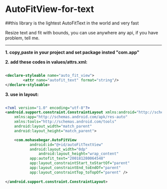 # AutoFitView-for-text

##this library is the lightest AutoFitText in the world and very fast

Resize text and fit with bounds,
you can use anywhere any api,
if you have problem, tell me.

--------------------------------------

**1. copy,paste in your project and set package insted "com.app"**

**2. add these codes in values/attrs.xml:**
```xml

<declare-styleable name="auto_fit_view">
        <attr name="autofit_text" format="string"/>
</declare-styleable>

```

**3. use in layout:**
```xml

<?xml version="1.0" encoding="utf-8"?>
<android.support.constraint.ConstraintLayout xmlns:android="http://schemas.android.com/apk/res/android"
	xmlns:app="http://schemas.android.com/apk/res-auto"
	xmlns:tools="http://schemas.android.com/tools"
	android:layout_width="match_parent"
	android:layout_height="match_parent">

	<com.mohasebegar.AutoFitView
	       android:id="@+id/autoFitTextView"
  	       android:layout_width="0dp"
    	       android:layout_height="wrap_content"
	       app:autofit_text="200181280064548"
	       app:layout_constraintStart_toStartOf="parent"
	       app:layout_constraintEnd_toEndOf="parent"
	       app:layout_constraintTop_toTopOf="parent" />
       
</android.support.constraint.ConstraintLayout>

```
